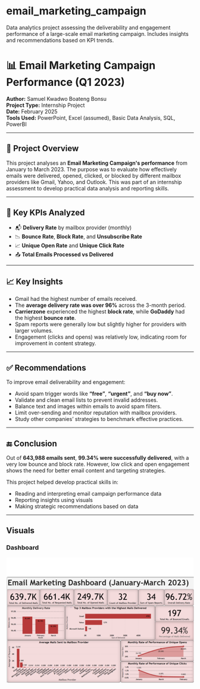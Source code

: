 # email_marketing_campaign
Data analytics project assessing the deliverability and engagement performance of a large-scale email marketing campaign. Includes insights and recommendations based on KPI trends.
# 📊 Email Marketing Campaign Performance (Q1 2023)

**Author:** Samuel Kwadwo Boateng Bonsu  
**Project Type:** Internship Project  
**Date:** February 2025  
**Tools Used:** PowerPoint, Excel (assumed), Basic Data Analysis, SQL, PowerBI

---

## 📝 Project Overview

This project analyses an **Email Marketing Campaign's performance** from January to March 2023. The purpose was to evaluate how effectively emails were delivered, opened, clicked, or blocked by different mailbox providers like Gmail, Yahoo, and Outlook. This was part of an internship assessment to develop practical data analysis and reporting skills.

---

## 📌 Key KPIs Analyzed

- 📬 **Delivery Rate** by mailbox provider (monthly)
- 📉 **Bounce Rate**, **Block Rate**, and **Unsubscribe Rate**
- 📈 **Unique Open Rate** and **Unique Click Rate**
- 📤 **Total Emails Processed vs Delivered**

---

## 📈 Key Insights

- Gmail had the highest number of emails received.
- The **average delivery rate was over 96%** across the 3-month period.
- **Carrierzone** experienced the highest **block rate**, while **GoDaddy** had the highest **bounce rate**.
- Spam reports were generally low but slightly higher for providers with larger volumes.
- Engagement (clicks and opens) was relatively low, indicating room for improvement in content strategy.

---

## ✅ Recommendations

To improve email deliverability and engagement:

- Avoid spam trigger words like **“free”**, **“urgent”**, and **“buy now”**.
- Validate and clean email lists to prevent invalid addresses.
- Balance text and images within emails to avoid spam filters.
- Limit over-sending and monitor reputation with mailbox providers.
- Study other companies’ strategies to benchmark effective practices.

---

## 🔚 Conclusion

Out of **643,988 emails sent**, **99.34% were successfully delivered**, with a very low bounce and block rate. However, low click and open engagement shows the need for better email content and targeting strategies.

This project helped develop practical skills in:

- Reading and interpreting email campaign performance data
- Reporting insights using visuals
- Making strategic recommendations based on data

---
## Visuals
### Dashboard
![Dashboard](Dashboard.PNG)

